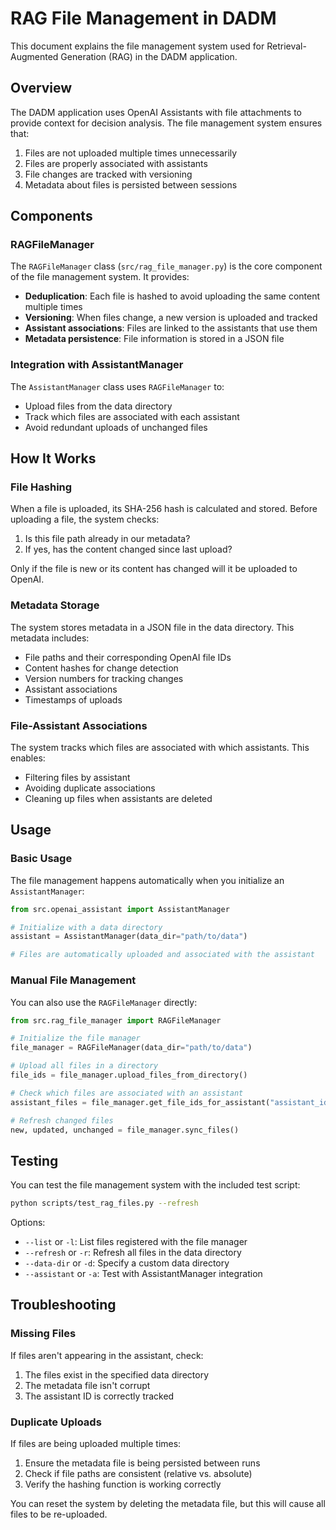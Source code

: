 # RAG File Management in DADM

This document explains the file management system used for Retrieval-Augmented Generation (RAG) in the DADM application.

## Overview

The DADM application uses OpenAI Assistants with file attachments to provide context for decision analysis. The file management system ensures that:

1. Files are not uploaded multiple times unnecessarily
2. Files are properly associated with assistants
3. File changes are tracked with versioning
4. Metadata about files is persisted between sessions

## Components

### RAGFileManager

The `RAGFileManager` class (`src/rag_file_manager.py`) is the core component of the file management system. It provides:

- **Deduplication**: Each file is hashed to avoid uploading the same content multiple times
- **Versioning**: When files change, a new version is uploaded and tracked
- **Assistant associations**: Files are linked to the assistants that use them
- **Metadata persistence**: File information is stored in a JSON file

### Integration with AssistantManager

The `AssistantManager` class uses `RAGFileManager` to:

- Upload files from the data directory
- Track which files are associated with each assistant
- Avoid redundant uploads of unchanged files

## How It Works

### File Hashing

When a file is uploaded, its SHA-256 hash is calculated and stored. Before uploading a file, the system checks:

1. Is this file path already in our metadata?
2. If yes, has the content changed since last upload?

Only if the file is new or its content has changed will it be uploaded to OpenAI.

### Metadata Storage

The system stores metadata in a JSON file in the data directory. This metadata includes:

- File paths and their corresponding OpenAI file IDs
- Content hashes for change detection
- Version numbers for tracking changes
- Assistant associations
- Timestamps of uploads

### File-Assistant Associations

The system tracks which files are associated with which assistants. This enables:

- Filtering files by assistant
- Avoiding duplicate associations
- Cleaning up files when assistants are deleted

## Usage

### Basic Usage

The file management happens automatically when you initialize an `AssistantManager`:

```python
from src.openai_assistant import AssistantManager

# Initialize with a data directory
assistant = AssistantManager(data_dir="path/to/data")

# Files are automatically uploaded and associated with the assistant
```

### Manual File Management

You can also use the `RAGFileManager` directly:

```python
from src.rag_file_manager import RAGFileManager

# Initialize the file manager
file_manager = RAGFileManager(data_dir="path/to/data")

# Upload all files in a directory
file_ids = file_manager.upload_files_from_directory()

# Check which files are associated with an assistant
assistant_files = file_manager.get_file_ids_for_assistant("assistant_id")

# Refresh changed files
new, updated, unchanged = file_manager.sync_files()
```

## Testing

You can test the file management system with the included test script:

```bash
python scripts/test_rag_files.py --refresh
```

Options:
- `--list` or `-l`: List files registered with the file manager
- `--refresh` or `-r`: Refresh all files in the data directory
- `--data-dir` or `-d`: Specify a custom data directory
- `--assistant` or `-a`: Test with AssistantManager integration

## Troubleshooting

### Missing Files

If files aren't appearing in the assistant, check:

1. The files exist in the specified data directory
2. The metadata file isn't corrupt
3. The assistant ID is correctly tracked

### Duplicate Uploads

If files are being uploaded multiple times:

1. Ensure the metadata file is being persisted between runs
2. Check if file paths are consistent (relative vs. absolute)
3. Verify the hashing function is working correctly

You can reset the system by deleting the metadata file, but this will cause all files to be re-uploaded.